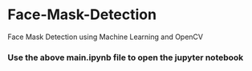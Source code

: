 # Face-Mask-Detection
Face Mask Detection using Machine Learning and OpenCV

### Use the above main.ipynb file to open the jupyter notebook
